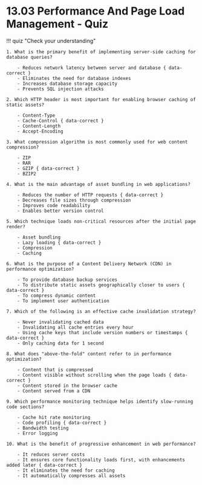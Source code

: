 # 13.03 Performance And Page Load Management - Quiz

!!! quiz "Check your understanding"

    1. What is the primary benefit of implementing server-side caching for database queries?

        - Reduces network latency between server and database { data-correct }
        - Eliminates the need for database indexes
        - Increases database storage capacity
        - Prevents SQL injection attacks

    2. Which HTTP header is most important for enabling browser caching of static assets?

        - Content-Type
        - Cache-Control { data-correct }
        - Content-Length
        - Accept-Encoding

    3. What compression algorithm is most commonly used for web content compression?

        - ZIP
        - RAR
        - GZIP { data-correct }
        - BZIP2

    4. What is the main advantage of asset bundling in web applications?

        - Reduces the number of HTTP requests { data-correct }
        - Decreases file sizes through compression
        - Improves code readability
        - Enables better version control

    5. Which technique loads non-critical resources after the initial page render?

        - Asset bundling
        - Lazy loading { data-correct }
        - Compression
        - Caching

    6. What is the purpose of a Content Delivery Network (CDN) in performance optimization?

        - To provide database backup services
        - To distribute static assets geographically closer to users { data-correct }
        - To compress dynamic content
        - To implement user authentication

    7. Which of the following is an effective cache invalidation strategy?

        - Never invalidating cached data
        - Invalidating all cache entries every hour
        - Using cache keys that include version numbers or timestamps { data-correct }
        - Only caching data for 1 second

    8. What does "above-the-fold" content refer to in performance optimization?

        - Content that is compressed
        - Content visible without scrolling when the page loads { data-correct }
        - Content stored in the browser cache
        - Content served from a CDN

    9. Which performance monitoring technique helps identify slow-running code sections?

        - Cache hit rate monitoring
        - Code profiling { data-correct }
        - Bandwidth testing
        - Error logging

    10. What is the benefit of progressive enhancement in web performance?

        - It reduces server costs
        - It ensures core functionality loads first, with enhancements added later { data-correct }
        - It eliminates the need for caching
        - It automatically compresses all assets
 
 
